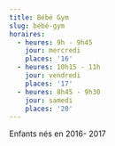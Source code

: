 ```yaml
---
title: Bébé Gym
slug: bébé-gym
horaires:
  - heures: 9h - 9h45
    jour: mercredi
    places: '16'
  - heures: 10h15 - 11h
    jour: vendredi
    places: '17'
  - heures: 8h45 - 9h30
    jour: samedi
    places: '20'
---
```

Enfants nés en 2016- 2017
